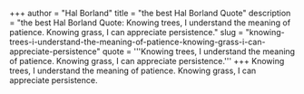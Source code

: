 +++
author = "Hal Borland"
title = "the best Hal Borland Quote"
description = "the best Hal Borland Quote: Knowing trees, I understand the meaning of patience. Knowing grass, I can appreciate persistence."
slug = "knowing-trees-i-understand-the-meaning-of-patience-knowing-grass-i-can-appreciate-persistence"
quote = '''Knowing trees, I understand the meaning of patience. Knowing grass, I can appreciate persistence.'''
+++
Knowing trees, I understand the meaning of patience. Knowing grass, I can appreciate persistence.
